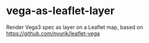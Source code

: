# vega-as-leaflet-layer
Render Vega3 spec as layer on a Leaflet map, based on https://github.com/nyurik/leaflet-vega
